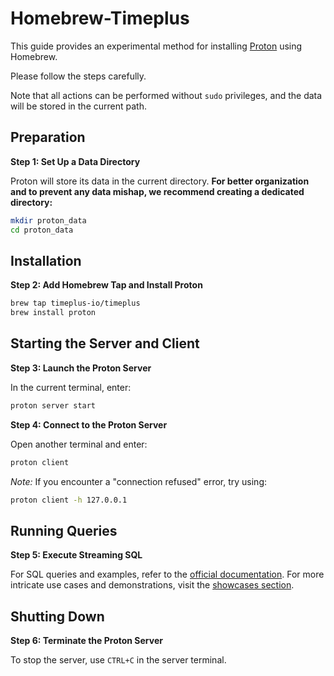 

# Homebrew-Timeplus

This guide provides an experimental method for installing [Proton](https://github.com/timeplus-io/proton/) using Homebrew.

Please follow the steps carefully.

Note that all actions can be performed without `sudo` privileges, and the data will be stored in the current path.

## Preparation

**Step 1: Set Up a Data Directory**

Proton will store its data in the current directory.
**For better organization and to prevent any data mishap, we recommend creating a dedicated directory:**

```bash
mkdir proton_data
cd proton_data
```

## Installation

**Step 2: Add Homebrew Tap and Install Proton**

```bash
brew tap timeplus-io/timeplus
brew install proton
```

## Starting the Server and Client

**Step 3: Launch the Proton Server**

In the current terminal, enter:

```bash
proton server start
```

**Step 4: Connect to the Proton Server**

Open another terminal and enter:

```bash
proton client
```

*Note:* If you encounter a "connection refused" error, try using:

```bash
proton client -h 127.0.0.1
```

## Running Queries

**Step 5: Execute Streaming SQL**

For SQL queries and examples, refer to the [official documentation](https://docs.timeplus.com/). For more intricate use cases and demonstrations, visit the [showcases section](https://docs.timeplus.com/showcases).

## Shutting Down

**Step 6: Terminate the Proton Server**

To stop the server, use `CTRL+C` in the server terminal.

